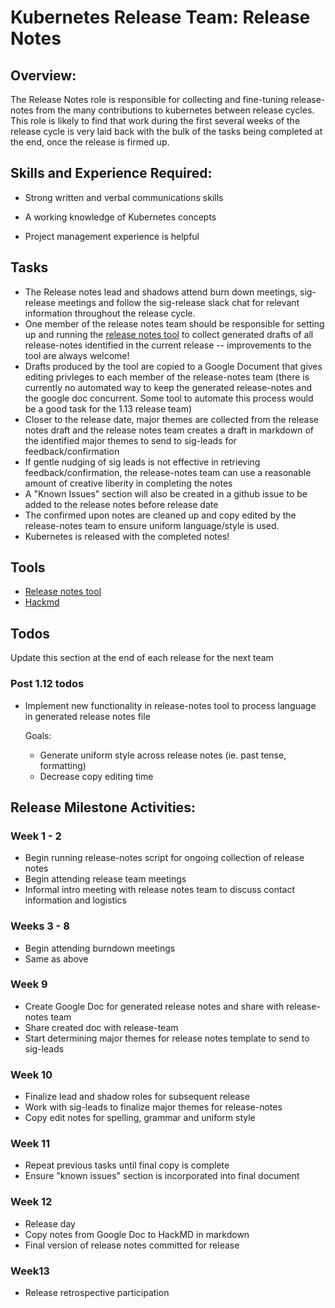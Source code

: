 # Kubernetes Release Team: Release Notes

## Overview:

The Release Notes role is responsible for collecting and fine-tuning release-notes from the many contributions to kubernetes between release cycles.
This role is likely to find that work during the first several weeks of the release cycle is very laid back with the bulk of the tasks being
completed at the end, once the release is firmed up.

## Skills and Experience Required:

* Strong written and verbal communications skills

* A working knowledge of Kubernetes concepts

* Project management experience is helpful

## Tasks

- The Release notes lead and shadows attend burn down meetings, sig-release meetings and follow the sig-release
slack chat for relevant information throughout the release cycle.
- One member of the release notes team should be responsible for setting up and running the [release notes tool](https://github.com/marpaia/release-notes)
to collect generated drafts of all release-notes identified in the current release -- improvements to the tool are
always welcome!
- Drafts produced by the tool are copied to a Google Document that gives editing privleges to each member of the
release-notes team (there is currently no automated way to keep the generated release-notes and the google doc
concurrent. Some tool to automate this process would be a good task for the 1.13 release team)
- Closer to the release date, major themes are collected from the release notes draft and the release notes team
creates a draft in markdown of the identified major themes to send to sig-leads for feedback/confirmation
- If gentle nudging of sig leads is not effective in retrieving feedback/confirmation, the release-notes team can
use a reasonable amount of creative liberity in completing the notes
- A "Known Issues" section will also be created in a github issue to be added to the release notes before release date
- The confirmed upon notes are cleaned up and copy edited by the release-notes team to ensure uniform language/style
is used.
- Kubernetes is released with the completed notes!

## Tools

- [Release notes tool](https://github.com/marpaia/release-notes)
- [Hackmd](https://hackmd.io/)


## Todos

Update this section at the end of each release for the next team

### Post 1.12 todos

- Implement new functionality in release-notes tool to process language in generated release notes file

  Goals:
    - Generate uniform style across release notes (ie. past tense, formatting)
    - Decrease copy editing time

## Release Milestone Activities:

### Week 1 - 2

- Begin running release-notes script for ongoing collection of release notes
- Begin attending release team meetings
- Informal intro meeting with release notes team to discuss contact information and logistics


### Weeks 3 - 8

- Begin attending burndown meetings
- Same as above


### Week 9

- Create Google Doc for generated release notes and share with release-notes team
- Share created doc with release-team
- Start determining major themes for release notes template to send to sig-leads


### Week 10

- Finalize lead and shadow roles for subsequent release
- Work with sig-leads to finalize major themes for release-notes
- Copy edit notes for spelling, grammar and uniform style


### Week 11

- Repeat previous tasks until final copy is complete
- Ensure "known issues" section is incorporated into final document

### Week 12

- Release day
- Copy notes from Google Doc to HackMD in markdown
- Final version of release notes committed for release

### Week13

- Release retrospective participation

